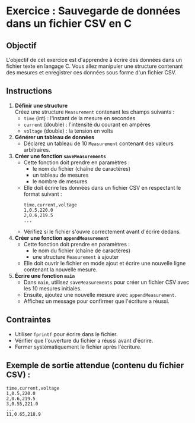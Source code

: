 # Exercice : Sauvegarde de données dans un fichier CSV en C
## Objectif

L'objectif de cet exercice est d'apprendre à écrire des données dans un fichier texte en langage C. Vous allez manipuler une structure contenant des mesures et enregistrer ces données sous forme d'un fichier CSV.

## Instructions
1. **Définir une structure**  
   Créez une structure `Measurement` contenant les champs suivants :
   - `time` (int) : l'instant de la mesure en secondes
   - `current` (double) : l'intensité du courant en ampères
   - `voltage` (double) : la tension en volts
2. **Générer un tableau de données**  
   - Déclarez un tableau de 10 `Measurement` contenant des valeurs arbitraires.
3. **Créer une fonction `saveMeasurements`**  
   - Cette fonction doit prendre en paramètres :
     - le nom du fichier (chaîne de caractères)
     - un tableau de mesures
     - le nombre de mesures  
   - Elle doit écrire les données dans un fichier CSV en respectant le format suivant :
     ```
     time,current,voltage
     1,0.5,220.0
     2,0.6,219.5
     ...
     ```
   - Vérifiez si le fichier s'ouvre correctement avant d'écrire dedans.
4. **Créer une fonction `appendMeasurement`**  
   - Cette fonction doit prendre en paramètres :
     - le nom du fichier (chaîne de caractères)
     - une structure `Measurement` à ajouter  
   - Elle doit ouvrir le fichier en mode ajout et écrire une nouvelle ligne contenant la nouvelle mesure.
5. **Écrire une fonction `main`**  
   - Dans `main`, utilisez `saveMeasurements` pour créer un fichier CSV avec les 10 mesures initiales.  
   - Ensuite, ajoutez une nouvelle mesure avec `appendMeasurement`.  
   - Affichez un message pour confirmer que l'écriture a réussi.
## Contraintes
- Utiliser `fprintf` pour écrire dans le fichier.
- Vérifier que l'ouverture du fichier a réussi avant d'écrire.
- Fermer systématiquement le fichier après l'écriture.
## Exemple de sortie attendue (contenu du fichier CSV) :
```
time,current,voltage
1,0.5,220.0
2,0.6,219.5
3,0.55,221.0
...
11,0.65,218.9
```